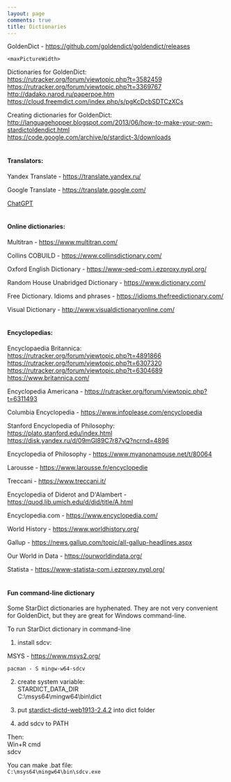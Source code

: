 ```yaml
---
layout: page
comments: true
title: Dictionaries
---
```


GoldenDict - <https://github.com/goldendict/goldendict/releases>

```
<maxPictureWidth>
```

Dictionaries for GoldenDict:<br>
<https://rutracker.org/forum/viewtopic.php?t=3582459><br>
<https://rutracker.org/forum/viewtopic.php?t=3369767><br>
<http://dadako.narod.ru/paperpoe.htm><br>
<https://cloud.freemdict.com/index.php/s/pgKcDcbSDTCzXCs>

Creating dictionaries for GoldenDict:<br>
<http://languagehopper.blogspot.com/2013/06/how-to-make-your-own-stardictoldendict.html><br>
<https://code.google.com/archive/p/stardict-3/downloads>
<br><br>

#### Translators:

Yandex Translate - <https://translate.yandex.ru/>

Google Translate - <https://translate.google.com/>

[ChatGPT](/en/chatgpt)
<br><br>

#### Online dictionaries:

Multitran - <https://www.multitran.com/>

Collins COBUILD - <https://www.collinsdictionary.com/>

Oxford English Dictionary - <https://www-oed-com.i.ezproxy.nypl.org/>

Random House Unabridged Dictionary - <https://www.dictionary.com/>

Free Dictionary. Idioms and phrases - <https://idioms.thefreedictionary.com/>

Visual Dictionary - <http://www.visualdictionaryonline.com/>
<br><br>

#### Encyclopedias:

Encyclopaedia Britannica:<br>
<https://rutracker.org/forum/viewtopic.php?t=4891866><br>
<https://rutracker.org/forum/viewtopic.php?t=6307320><br>
<https://rutracker.org/forum/viewtopic.php?t=6304689><br>
<https://www.britannica.com/>

Encyclopedia Americana - <https://rutracker.org/forum/viewtopic.php?t=6311493>

Columbia Encyclopedia - <https://www.infoplease.com/encyclopedia>

Stanford Encyclopedia of Philosophy:<br>
<https://plato.stanford.edu/index.html><br>
<https://disk.yandex.ru/d/09mGI89C7r87vQ?ncrnd=4896>

Encyclopedia of Philosophy - <https://www.myanonamouse.net/t/80064>

Larousse - <https://www.larousse.fr/encyclopedie>

Treccani - <https://www.treccani.it/>

Encyclopedia of Diderot and D'Alambert - <https://quod.lib.umich.edu/d/did/title/A.html>

Encyclopedia.com - <https://www.encyclopedia.com/>

World History - <https://www.worldhistory.org/>

Gallup - <https://news.gallup.com/topic/all-gallup-headlines.aspx>

Our World in Data - <https://ourworldindata.org/>

Statista - <https://www-statista-com.i.ezproxy.nypl.org/>
<br><br>

#### Fun command-line dictionary

Some StarDict dictionaries are hyphenated. They are not very convenient for GoldenDict, but they are great for Windows command-line.

To run StarDict dictionary in command-line

1) install sdcv:

MSYS - <https://www.msys2.org/>

`pacman - S mingw-w64-sdcv`

2) create system variable:<br>
STARDICT_DATA_DIR<Br>
C:\msys64\mingw64\bin\dict

3) put [stardict-dictd-web1913-2.4.2](https://github.com/ahacop/websters-dict-1913-stardict) into dict folder

4) add sdcv to PATH

Then:<br>
Win+R cmd<br>
sdcv

You can make .bat file:<br>
`C:\msys64\mingw64\bin\sdcv.exe`